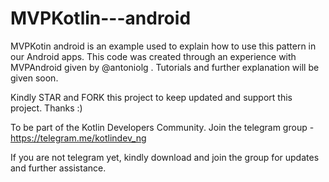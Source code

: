# MVPKotlin---android
MVPKotin android is an example used to explain how to use this pattern in our Android apps. This code was created through an experience with MVPAndroid given by @antoniolg . Tutorials and further explanation will be given soon.

Kindly STAR and FORK this project to keep updated and support this project. Thanks :)

To be part of the Kotlin Developers Community.
Join the telegram group - https://telegram.me/kotlindev_ng 

If you are not telegram yet, kindly download and join the group for updates and further assistance.
